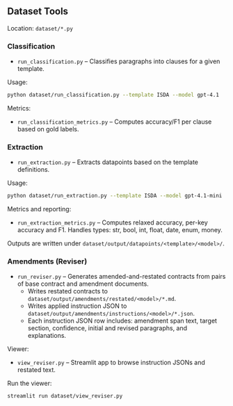 ## Dataset Tools

Location: `dataset/*.py`

### Classification

- `run_classification.py` – Classifies paragraphs into clauses for a given template.

Usage:
```bash
python dataset/run_classification.py --template ISDA --model gpt-4.1
```

Metrics:
- `run_classification_metrics.py` – Computes accuracy/F1 per clause based on gold labels.

### Extraction

- `run_extraction.py` – Extracts datapoints based on the template definitions.

Usage:
```bash
python dataset/run_extraction.py --template ISDA --model gpt-4.1-mini
```

Metrics and reporting:
- `run_extraction_metrics.py` – Computes relaxed accuracy, per-key accuracy and F1. Handles types: str, bool, int, float, date, enum, money.

Outputs are written under `dataset/output/datapoints/<template>/<model>/`.

### Amendments (Reviser)

- `run_reviser.py` – Generates amended-and-restated contracts from pairs of base contract and amendment documents.
  - Writes restated contracts to `dataset/output/amendments/restated/<model>/*.md`.
  - Writes applied instruction JSON to `dataset/output/amendments/instructions/<model>/*.json`.
  - Each instruction JSON row includes: amendment span text, target section, confidence, initial and revised paragraphs, and explanations.

Viewer:
- `view_reviser.py` – Streamlit app to browse instruction JSONs and restated text.

Run the viewer:
```bash
streamlit run dataset/view_reviser.py
```


